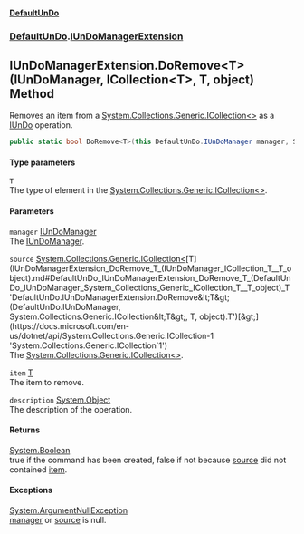#### [DefaultUnDo](DefaultUnDo.md 'DefaultUnDo')
### [DefaultUnDo](DefaultUnDo.md#DefaultUnDo 'DefaultUnDo').[IUnDoManagerExtension](IUnDoManagerExtension.md 'DefaultUnDo.IUnDoManagerExtension')
## IUnDoManagerExtension.DoRemove&lt;T&gt;(IUnDoManager, ICollection&lt;T&gt;, T, object) Method
Removes an item from a [System.Collections.Generic.ICollection&lt;&gt;](https://docs.microsoft.com/en-us/dotnet/api/System.Collections.Generic.ICollection-1 'System.Collections.Generic.ICollection`1') as a [IUnDo](IUnDo.md 'DefaultUnDo.IUnDo') operation.  
```csharp
public static bool DoRemove<T>(this DefaultUnDo.IUnDoManager manager, System.Collections.Generic.ICollection<T> source, T item, object description=null);
```
#### Type parameters
<a name='DefaultUnDo_IUnDoManagerExtension_DoRemove_T_(DefaultUnDo_IUnDoManager_System_Collections_Generic_ICollection_T__T_object)_T'></a>
`T`  
The type of element in the [System.Collections.Generic.ICollection&lt;&gt;](https://docs.microsoft.com/en-us/dotnet/api/System.Collections.Generic.ICollection-1 'System.Collections.Generic.ICollection`1').
  
#### Parameters
<a name='DefaultUnDo_IUnDoManagerExtension_DoRemove_T_(DefaultUnDo_IUnDoManager_System_Collections_Generic_ICollection_T__T_object)_manager'></a>
`manager` [IUnDoManager](IUnDoManager.md 'DefaultUnDo.IUnDoManager')  
The [IUnDoManager](IUnDoManager.md 'DefaultUnDo.IUnDoManager').
  
<a name='DefaultUnDo_IUnDoManagerExtension_DoRemove_T_(DefaultUnDo_IUnDoManager_System_Collections_Generic_ICollection_T__T_object)_source'></a>
`source` [System.Collections.Generic.ICollection&lt;](https://docs.microsoft.com/en-us/dotnet/api/System.Collections.Generic.ICollection-1 'System.Collections.Generic.ICollection`1')[T](IUnDoManagerExtension_DoRemove_T_(IUnDoManager_ICollection_T__T_object).md#DefaultUnDo_IUnDoManagerExtension_DoRemove_T_(DefaultUnDo_IUnDoManager_System_Collections_Generic_ICollection_T__T_object)_T 'DefaultUnDo.IUnDoManagerExtension.DoRemove&lt;T&gt;(DefaultUnDo.IUnDoManager, System.Collections.Generic.ICollection&lt;T&gt;, T, object).T')[&gt;](https://docs.microsoft.com/en-us/dotnet/api/System.Collections.Generic.ICollection-1 'System.Collections.Generic.ICollection`1')  
The [System.Collections.Generic.ICollection&lt;&gt;](https://docs.microsoft.com/en-us/dotnet/api/System.Collections.Generic.ICollection-1 'System.Collections.Generic.ICollection`1').
  
<a name='DefaultUnDo_IUnDoManagerExtension_DoRemove_T_(DefaultUnDo_IUnDoManager_System_Collections_Generic_ICollection_T__T_object)_item'></a>
`item` [T](IUnDoManagerExtension_DoRemove_T_(IUnDoManager_ICollection_T__T_object).md#DefaultUnDo_IUnDoManagerExtension_DoRemove_T_(DefaultUnDo_IUnDoManager_System_Collections_Generic_ICollection_T__T_object)_T 'DefaultUnDo.IUnDoManagerExtension.DoRemove&lt;T&gt;(DefaultUnDo.IUnDoManager, System.Collections.Generic.ICollection&lt;T&gt;, T, object).T')  
The item to remove.
  
<a name='DefaultUnDo_IUnDoManagerExtension_DoRemove_T_(DefaultUnDo_IUnDoManager_System_Collections_Generic_ICollection_T__T_object)_description'></a>
`description` [System.Object](https://docs.microsoft.com/en-us/dotnet/api/System.Object 'System.Object')  
The description of the operation.
  
#### Returns
[System.Boolean](https://docs.microsoft.com/en-us/dotnet/api/System.Boolean 'System.Boolean')  
true if the command has been created, false if not because [source](IUnDoManagerExtension_DoRemove_T_(IUnDoManager_ICollection_T__T_object).md#DefaultUnDo_IUnDoManagerExtension_DoRemove_T_(DefaultUnDo_IUnDoManager_System_Collections_Generic_ICollection_T__T_object)_source 'DefaultUnDo.IUnDoManagerExtension.DoRemove&lt;T&gt;(DefaultUnDo.IUnDoManager, System.Collections.Generic.ICollection&lt;T&gt;, T, object).source') did not contained [item](IUnDoManagerExtension_DoRemove_T_(IUnDoManager_ICollection_T__T_object).md#DefaultUnDo_IUnDoManagerExtension_DoRemove_T_(DefaultUnDo_IUnDoManager_System_Collections_Generic_ICollection_T__T_object)_item 'DefaultUnDo.IUnDoManagerExtension.DoRemove&lt;T&gt;(DefaultUnDo.IUnDoManager, System.Collections.Generic.ICollection&lt;T&gt;, T, object).item').
#### Exceptions
[System.ArgumentNullException](https://docs.microsoft.com/en-us/dotnet/api/System.ArgumentNullException 'System.ArgumentNullException')  
[manager](IUnDoManagerExtension_DoRemove_T_(IUnDoManager_ICollection_T__T_object).md#DefaultUnDo_IUnDoManagerExtension_DoRemove_T_(DefaultUnDo_IUnDoManager_System_Collections_Generic_ICollection_T__T_object)_manager 'DefaultUnDo.IUnDoManagerExtension.DoRemove&lt;T&gt;(DefaultUnDo.IUnDoManager, System.Collections.Generic.ICollection&lt;T&gt;, T, object).manager') or [source](IUnDoManagerExtension_DoRemove_T_(IUnDoManager_ICollection_T__T_object).md#DefaultUnDo_IUnDoManagerExtension_DoRemove_T_(DefaultUnDo_IUnDoManager_System_Collections_Generic_ICollection_T__T_object)_source 'DefaultUnDo.IUnDoManagerExtension.DoRemove&lt;T&gt;(DefaultUnDo.IUnDoManager, System.Collections.Generic.ICollection&lt;T&gt;, T, object).source') is null.
